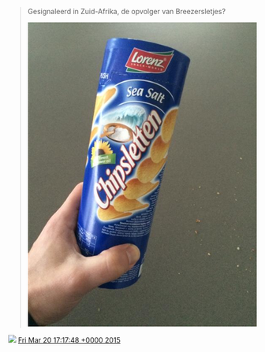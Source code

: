 > Gesignaleerd in Zuid\-Afrika, de opvolger van Breezersletjes? 
> 
> ![](../../media/578968697974484992-CAjo9pOXIAAS9oH.jpg)

<img src="../../media/tweet.ico" width="12" /> [Fri Mar 20 17:17:48 +0000 2015](https://twitter.com/DromerDenker/status/578968697974484992)